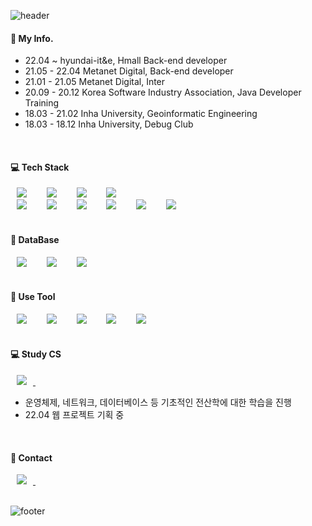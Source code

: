 ![header](https://capsule-render.vercel.app/api?type=Cylinder&color=89ca76&height=10&section=header)



#### 💁 My Info.

   - 22.04 ~ hyundai-it&e, Hmall Back-end developer
   - 21.05 - 22.04 Metanet Digital, Back-end developer
   - 21.01 - 21.05 Metanet Digital, Inter
   - 20.09 - 20.12 Korea Software Industry Association, Java Developer Training 
   - 18.03 - 21.02 Inha University, Geoinformatic Engineering
   - 18.03 - 18.12 Inha University, Debug Club


</br>

#### 💻 Tech Stack
<div>
    <a>
        <img src="https://img.shields.io/badge/-JAVA-%23007396?style=flat-square&logo=Java&logoColor=white" style="height : auto; margin-left : 10px; margin-right : 10px;"/>
    </a>&nbsp
    <a>
        <img src="https://img.shields.io/badge/-C%2B%2B-%2300599C?style=flat-square&logo=C%2B%2B&logoColor=white" style="height : auto; margin-left : 10px; margin-right : 10px;"/>
    </a>&nbsp
    <a>
        <img src="https://img.shields.io/badge/-Javascript-%23F7DF1E?style=flat-square&logo=javascript&logoColor=white" style="height : auto; margin-left : 10px; margin-right : 10px;"/>
    </a>&nbsp
    <a>
        <img src="https://img.shields.io/badge/-HTML-%23E34F26?style=flat-square&logo=html5&logoColor=white" style="height : auto; margin-left : 10px; margin-right : 10px;"/>
    </a>&nbsp
</div>

<div>
     <a>
        <img src="https://img.shields.io/badge/-CSS-%231572B6?style=flat-square&logo=css3&logoColor=white" style="height : auto; margin-left : 10px; margin-right : 10px;"/>
    </a>&nbsp
    <a>
        <img src="https://img.shields.io/badge/-Spring-%236DB33F?style=flat-square&logo=spring&logoColor=white" style="height : auto; margin-left : 10px; margin-right : 10px;"/>
    </a>&nbsp
    <a>
        <img src="https://img.shields.io/badge/-jQuery-%230769AD?style=flat-square&logo=jQuery&logoColor=white" style="height : auto; margin-left : 10px; margin-right : 10px;"/>
    </a>&nbsp
    <a>
        <img src="https://img.shields.io/badge/-Bootstrap-%237952B3?style=flat-square&logo=Bootstrap&logoColor=white" style="height : auto; margin-left : 10px; margin-right : 10px;"/>
    </a>&nbsp
    <a>
        <img src="https://img.shields.io/badge/-Mybatis-lightgrey?style=flat-square" style="height : auto; margin-left : 10px; margin-right : 10px;"/>
    </a>&nbsp
     <a>
        <img src="https://img.shields.io/badge/-Apache%20Tomcat-%23F8DC75?style=flat-square&logo=Apache%20Tomcat&logoColor=white" style="height : auto; margin-left : 10px; margin-right : 10px;"/>
    </a>&nbsp
</div>
</br>

#### 📁 DataBase
<div>
    <a>
        <img src="https://img.shields.io/badge/-OracleSQL-%23F80000?style=flat-square&logo=oracle&logoColor=white" style="height : auto; margin-left : 10px; margin-right : 10px;"/>
    </a>&nbsp
    <a>
        <img src="https://img.shields.io/badge/-MySQL-%234479A1?style=flat-square&logo=Mysql&logoColor=white" style="height : auto; margin-left : 10px; margin-right : 10px;"/>
    </a>&nbsp
    <a>
        <img src="https://img.shields.io/badge/-PostgreSQL-%23336791?style=flat-square&logo=PostgreSQL&logoColor=white" style="height : auto; margin-left : 10px; margin-right : 10px;"/>
    </a>&nbsp
    
</div>
</br>

#### 🔨 Use Tool
<div>
    <a>
        <img src="https://img.shields.io/badge/-Eclipse-%232C2255?style=flat-square&logo=eclipse%20ide&logoColor=white" style="height : auto; margin-left : 10px; margin-right : 10px;"/>
    </a>&nbsp
    <a>
        <img src="https://img.shields.io/badge/-AndroidStudio-%233DDC84?style=flat-square&logo=Android%20Studio&logoColor=white" style="height : auto; margin-left : 10px; margin-right : 10px;"/>
    </a>&nbsp
    <a>
        <img src="https://img.shields.io/badge/-Visual%20Studio-%235C2D91?style=flat-square&logo=Visual%20Studio&logoColor=white"" style="height : auto; margin-left : 10px; margin-right : 10px;"/>
    </a>&nbsp
    <a>
        <img src="https://img.shields.io/badge/-Qgis-%23589632?style=flat-square&logo=Qgis&logoColor=white" style="height : auto; margin-left : 10px; margin-right : 10px;"/>
    </a>&nbsp
    <a>
        <img src="https://img.shields.io/badge/-Photoshop-%2331A8FF?style=flat-square&logo=adobe%20Photoshop&logoColor=white" style="height : auto; margin-left : 10px; margin-right : 10px;"/>
    </a>&nbsp
</div>
</br>

#### 💻 Study CS
<div>
   <a href="https://silicon-sugar-748.notion.site/MDT-CS-601c3ad74d1f40abb73304ea3e282f04">
      <img src="https://img.shields.io/badge/Notion-000000?style=flat-square&logo=Notion&logoColor=white" style="height : auto; margin-left : 10px; margin-right : 10px;">
   </a>&nbsp
   
   - 운영체제, 네트워크, 데이터베이스 등 기초적인 전산학에 대한 학습을 진행 
   - 22.04 웹 프로젝트 기획 중
</div>
</br>                                                                                                
                                                                                                      
#### 💬 Contact
<div>
    <a href="mailto:pjeeyeon27@gmail.com">
        <img src="https://img.shields.io/badge/-Gmail-%23D14836?style=flat-square&logo=Gmail&logoColor=white" style="height : auto; margin-left : 10px; margin-right : 10px;"/>
    </a>&nbsp
</div>
</br>

![footer](https://capsule-render.vercel.app/api?type=Cylinder&color=89ca76&height=10&section=footer)

